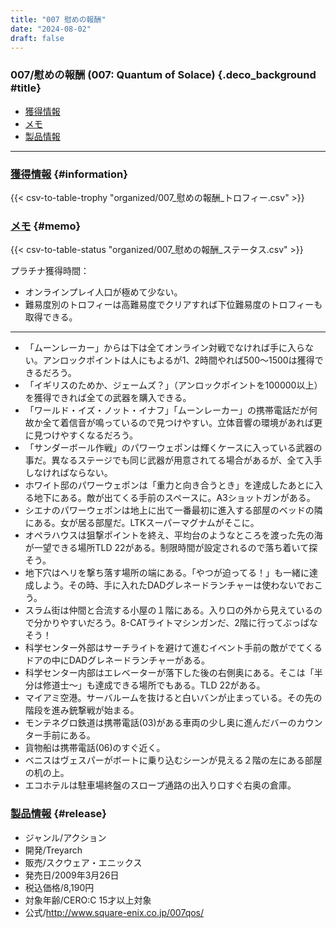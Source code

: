 ```yaml
---
title: "007 慰めの報酬"
date: "2024-08-02"
draft: false
---
```


### 007/慰めの報酬 (007: Quantum of Solace) {.deco_background #title}

- [獲得情報](#information)
- [メモ](#memo)
- [製品情報](#release)


---


### [獲得情報](#title) {#information}

{{< csv-to-table-trophy "organized/007_慰めの報酬_トロフィー.csv" >}}

### [メモ](#title) {#memo}

{{< csv-to-table-status "organized/007_慰めの報酬_ステータス.csv" >}}

プラチナ獲得時間：
- オンラインプレイ人口が極めて少ない。
- 難易度別のトロフィーは高難易度でクリアすれば下位難易度のトロフィーも取得できる。


---


- 「ムーンレーカー」からは下は全てオンライン対戦でなければ手に入らない。アンロックポイントは人にもよるが1、2時間やれば500～1500は獲得できるだろう。
- 「イギリスのためか、ジェームズ？」（アンロックポイントを100000以上）を獲得できれば全ての武器を購入できる。
- 「ワールド・イズ・ノット・イナフ」「ムーンレーカー」の携帯電話だが何故か全て着信音が鳴っているので見つけやすい。立体音響の環境があれば更に見つけやすくなるだろう。
- 「サンダーボール作戦」のパワーウェポンは輝くケースに入っている武器の事だ。異なるステージでも同じ武器が用意されてる場合があるが、全て入手しなければならない。
- ホワイト邸のパワーウェポンは「重力と向き合うとき」を達成したあとに入る地下にある。敵が出てくる手前のスペースに。A3ショットガンがある。
- シエナのパワーウェポンは地上に出て一番最初に進入する部屋のベッドの隣にある。女が居る部屋だ。LTKスーパーマグナムがそこに。
- オペラハウスは狙撃ポイントを終え、平均台のようなところを渡った先の海が一望できる場所TLD 22がある。制限時間が設定されるので落ち着いて探そう。
- 地下穴はヘリを撃ち落す場所の端にある。「やつが迫ってる！」も一緒に達成しよう。その時、手に入れたDADグレネードランチャーは使わないでおこう。
- スラム街は仲間と合流する小屋の１階にある。入り口の外から見えているので分かりやすいだろう。8-CATライトマシンガンだ、2階に行ってぶっぱなそう！
- 科学センター外部はサーチライトを避けて進むイベント手前の敵がでてくるドアの中にDADグレネードランチャーがある。
- 科学センター内部はエレベーターが落下した後の右側奥にある。そこは「半分は修道士～」も達成できる場所でもある。TLD 22がある。
- マイアミ空港。サーバルームを抜けると白いバンが止まっている。その先の階段を進み銃撃戦が始まる。
- モンテネグロ鉄道は携帯電話(03)がある車両の少し奥に進んだバーのカウンター手前にある。
- 貨物船は携帯電話(06)のすぐ近く。
- ベニスはヴェスパーがボートに乗り込むシーンが見える２階の左にある部屋の机の上。
- エコホテルは駐車場終盤のスロープ通路の出入り口すぐ右奥の倉庫。


### [製品情報](#title) {#release}
- ジャンル/アクション
- 開発/Treyarch
- 販売/スクウェア・エニックス
- 発売日/2009年3月26日
- 税込価格/8,190円
- 対象年齢/CERO:C 15才以上対象
- 公式/http://www.square-enix.co.jp/007qos/


<!--
<h3 id="content_1001_4">参考サイト  <a class="anchor_super" id="pa9f59ee" href="https://web.archive.org/web/20220929110159/https://wiki.denfaminicogamer.jp/ps3trophies/007_%E6%85%B0%E3%82%81%E3%81%AE%E5%A0%B1%E9%85%AC#pa9f59ee" title="pa9f59ee" sl-processed="1">†</a></h3>
<ul class="list1" style="padding-left:16px;margin-left:16px"><li><a href="https://web.archive.org/web/20220929110159/http://www.platinumtrophies.net/article/1-fps/15-007" rel="nofollow" sl-processed="1">難易度レビュー <i class="fa fa-external-link"></i></a></li>
<li><a href="/web/20220929110159/https://wiki.denfaminicogamer.jp/ps3trophies/-/managers/url?to=http%3A%2F%2Fwww23.atwiki.jp%2F007qos_wiki%2Fpages%2F12.html" rel="nofollow" sl-processed="1">007慰めの報酬まとめwiki <i class="fa fa-external-link"></i></a></li>
<li><a href="/web/20220929110159/https://wiki.denfaminicogamer.jp/ps3trophies/-/managers/url?to=http%3A%2F%2Fad-affiliate.jp%2F007qos%2F" rel="nofollow" sl-processed="1">007 慰めの報酬 攻略 <i class="fa fa-external-link"></i></a></li></ul>
-->